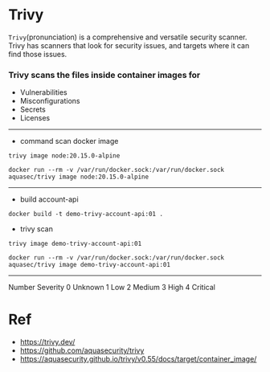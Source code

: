 # Trivy 

`Trivy`(pronunciation) is a comprehensive and versatile security scanner.
Trivy has scanners that look for security issues, and targets where it can find those issues.

### Trivy scans the files inside container images for

- Vulnerabilities
- Misconfigurations
- Secrets
- Licenses

---

- command scan docker image
```
trivy image node:20.15.0-alpine

docker run --rm -v /var/run/docker.sock:/var/run/docker.sock aquasec/trivy image node:20.15.0-alpine
```

---

- build account-api
```
docker build -t demo-trivy-account-api:01 .
```

- trivy scan
```
trivy image demo-trivy-account-api:01

docker run --rm -v /var/run/docker.sock:/var/run/docker.sock aquasec/trivy image demo-trivy-account-api:01
```

---

Number	Severity
0	Unknown
1	Low
2	Medium
3	High
4	Critical


# Ref
- https://trivy.dev/
- https://github.com/aquasecurity/trivy
- https://aquasecurity.github.io/trivy/v0.55/docs/target/container_image/

